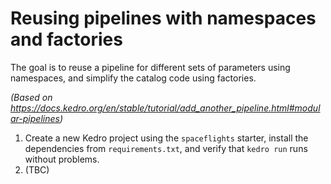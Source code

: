 # Reusing pipelines with namespaces and factories

The goal is to reuse a pipeline for different sets of parameters using namespaces, and simplify the catalog code using factories.

_(Based on https://docs.kedro.org/en/stable/tutorial/add_another_pipeline.html#modular-pipelines)_

1. Create a new Kedro project using the `spaceflights` starter, install the dependencies from `requirements.txt`, and verify that `kedro run` runs without problems.
2. (TBC)
